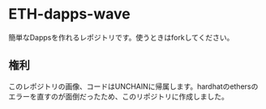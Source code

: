 # ETH-dapps-wave

簡単なDappsを作れるレポジトリです。使うときはforkしてください。

## 権利
このレポジトリの画像、コードはUNCHAINに帰属します。hardhatのethersのエラーを直すのが面倒だったため、このリポジトリに作成しました。
